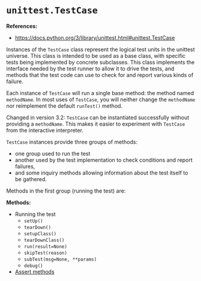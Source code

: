 # `unittest.TestCase`

**References:**
- https://docs.python.org/3/library/unittest.html#unittest.TestCase

Instances of the `TestCase` class represent the logical test units in the unittest universe. This
class is intended to be used as a base class, with specific tests being implemented by concrete
subclasses. This class implements the interface needed by the test runner to allow it to drive the
tests, and methods that the test code can use to check for and report various kinds of failure.

Each instance of `TestCase` will run a single base method: the method named `methodName`. In most uses
of `TestCase`, you will neither change the `methodName` nor reimplement the default `runTest()` method.

Changed in version 3.2: `TestCase` can be instantiated successfully without providing a `methodName`.
This makes it easier to experiment with `TestCase` from the interactive interpreter.

`TestCase` instances provide three groups of methods:
- one group used to run the test
- another used by the test implementation to check conditions and report failures,
- and some inquiry methods allowing information about the test itself to be gathered.

Methods in the first group (running the test) are:

**Methods:**
- Running the test
    - `setUp()`
    - `tearDown()` 
    - `setupClass()` 
    - `tearDownClass()` 
    - `run(result=None)` 
    - `skipTest(reason)` 
    - `subTest(msg=None, **params)` 
    - `debug()` 
- [Assert methods][asserts]


[asserts]: ../asserts/
